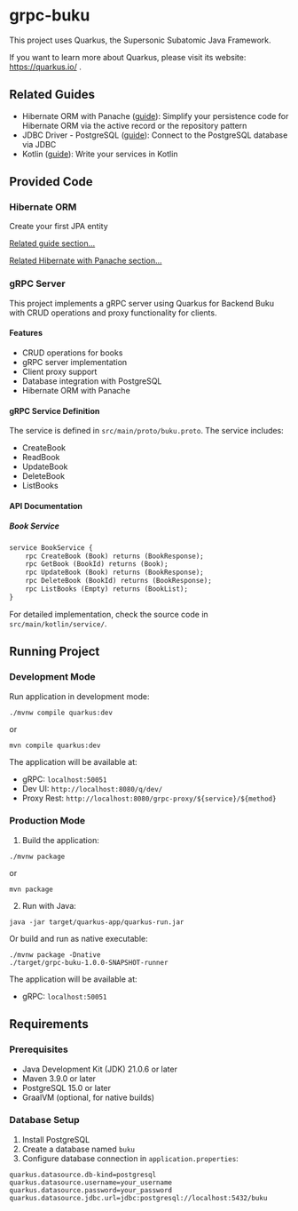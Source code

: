 # grpc-buku

This project uses Quarkus, the Supersonic Subatomic Java Framework.

If you want to learn more about Quarkus, please visit its website: https://quarkus.io/ .

## Related Guides

- Hibernate ORM with Panache ([guide](https://quarkus.io/guides/hibernate-orm-panache)): Simplify your persistence code for Hibernate ORM via the active record or the repository pattern
- JDBC Driver - PostgreSQL ([guide](https://quarkus.io/guides/datasource)): Connect to the PostgreSQL database via JDBC
- Kotlin ([guide](https://quarkus.io/guides/kotlin)): Write your services in Kotlin

## Provided Code

### Hibernate ORM

Create your first JPA entity

[Related guide section...](https://quarkus.io/guides/hibernate-orm)

[Related Hibernate with Panache section...](https://quarkus.io/guides/hibernate-orm-panache)


### gRPC Server

This project implements a gRPC server using Quarkus for Backend Buku with CRUD operations and proxy functionality for clients.

#### Features

- CRUD operations for books
- gRPC server implementation
- Client proxy support
- Database integration with PostgreSQL
- Hibernate ORM with Panache

#### gRPC Service Definition

The service is defined in `src/main/proto/buku.proto`. The service includes:
- CreateBook
- ReadBook
- UpdateBook
- DeleteBook
- ListBooks

#### API Documentation

##### Book Service
```protobuf
service BookService {
    rpc CreateBook (Book) returns (BookResponse);
    rpc GetBook (BookId) returns (Book);
    rpc UpdateBook (Book) returns (BookResponse);
    rpc DeleteBook (BookId) returns (BookResponse);
    rpc ListBooks (Empty) returns (BookList);
}
```

For detailed implementation, check the source code in `src/main/kotlin/service/`.

## Running Project

### Development Mode

Run application in development mode:
```shell script
./mvnw compile quarkus:dev
```
or
```shell script
mvn compile quarkus:dev
```

The application will be available at:
- gRPC: `localhost:50051`
- Dev UI: `http://localhost:8080/q/dev/`
- Proxy Rest: `http://localhost:8080/grpc-proxy/${service}/${method}`

### Production Mode

1. Build the application:
```shell script
./mvnw package
```
or
```shell script
mvn package
```

2. Run with Java:
```shell script
java -jar target/quarkus-app/quarkus-run.jar
```

Or build and run as native executable:
```shell script
./mvnw package -Dnative
./target/grpc-buku-1.0.0-SNAPSHOT-runner
```

The application will be available at:
- gRPC: `localhost:50051`
## Requirements

### Prerequisites
- Java Development Kit (JDK) 21.0.6 or later
- Maven 3.9.0 or later
- PostgreSQL 15.0 or later
- GraalVM (optional, for native builds)

### Database Setup
1. Install PostgreSQL
2. Create a database named `buku`
3. Configure database connection in `application.properties`:
```properties
quarkus.datasource.db-kind=postgresql
quarkus.datasource.username=your_username
quarkus.datasource.password=your_password
quarkus.datasource.jdbc.url=jdbc:postgresql://localhost:5432/buku
```
